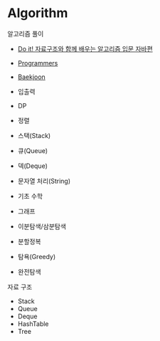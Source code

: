 # Algorithm
알고리즘 풀이

* [Do it! 자료구조와 함께 배우는 알고리즘 입문 자바편](https://book.naver.com/bookdb/book_detail.nhn?bid=13560672)
* [Programmers](https://programmers.co.kr/)
* [Baekjoon](https://www.acmicpc.net/)


* 입출력
* DP
* 정렬
* 스택(Stack)
* 큐(Queue)
* 덱(Deque)
* 문자열 처리(String)
* 기초 수학
* 그래프
* 이분탐색/삼분탐색
* 분할정복
* 탐욕(Greedy)
* 완전탐색

자료 구조
* Stack
* Queue
* Deque
* HashTable
* Tree

